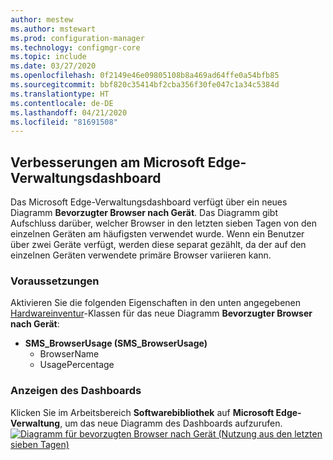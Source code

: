 ```yaml
---
author: mestew
ms.author: mstewart
ms.prod: configuration-manager
ms.technology: configmgr-core
ms.topic: include
ms.date: 03/27/2020
ms.openlocfilehash: 0f2149e46e09805108b8a469ad64ffe0a54bfb85
ms.sourcegitcommit: bbf820c35414bf2cba356f30fe047c1a34c5384d
ms.translationtype: HT
ms.contentlocale: de-DE
ms.lasthandoff: 04/21/2020
ms.locfileid: "81691508"
---
```

## <a name="improvements-to-microsoft-edge-management-dashboard"></a><a name="bkmk_edge"></a> Verbesserungen am Microsoft Edge-Verwaltungsdashboard
<!--5907383-->

Das Microsoft Edge-Verwaltungsdashboard verfügt über ein neues Diagramm **Bevorzugter Browser nach Gerät**. Das Diagramm gibt Aufschluss darüber, welcher Browser in den letzten sieben Tagen von den einzelnen Geräten am häufigsten verwendet wurde. Wenn ein Benutzer über zwei Geräte verfügt, werden diese separat gezählt, da der auf den einzelnen Geräten verwendete primäre Browser variieren kann.

### <a name="prerequisites"></a>Voraussetzungen

Aktivieren Sie die folgenden Eigenschaften in den unten angegebenen [Hardwareinventur](../../../../clients/manage/inventory/extend-hardware-inventory.md)-Klassen für das neue Diagramm **Bevorzugter Browser nach Gerät**:

- **SMS_BrowserUsage (SMS_BrowserUsage)**
   - BrowserName
   - UsagePercentage

### <a name="view-the-dashboard"></a>Anzeigen des Dashboards

Klicken Sie im Arbeitsbereich **Softwarebibliothek** auf **Microsoft Edge-Verwaltung**, um das neue Diagramm des Dashboards aufzurufen.
[![Diagramm für bevorzugten Browser nach Gerät (Nutzung aus den letzten sieben Tagen)](../../media/5907383-preferred-browser-chart.png)](../../media/5907383-preferred-browser-chart.png#lightbox)
